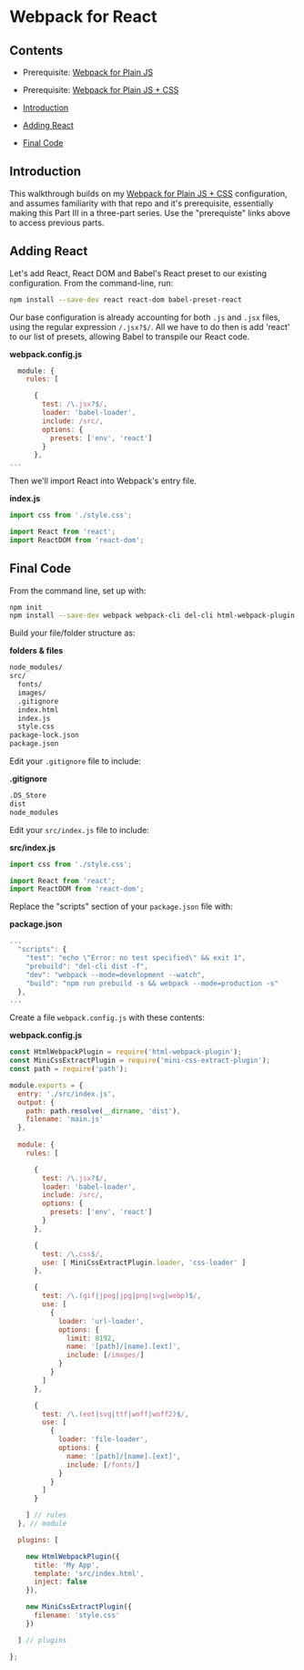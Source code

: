 # Webpack for React

## Contents

  - Prerequisite: [Webpack for Plain JS](https://github.com/mjcampagna/webpack-for-plain-js)
  - Prerequisite: [Webpack for Plain JS + CSS](https://github.com/mjcampagna/webpack-for-plain-js-css)

  - [Introduction](#introduction)
  - [Adding React](#adding-react)
  - [Final Code](#final-code)

## Introduction

This walkthrough builds on my [Webpack for Plain JS + CSS](https://github.com/mjcampagna/webpack-for-plain-js-css) configuration, and assumes familiarity with that repo and it's prerequisite, essentially making this Part III in a three-part series. Use the "prerequiste" links above to access previous parts.

## Adding React

Let's add React, React DOM and Babel's React preset to our existing configuration. From the command-line, run:

```sh
npm install --save-dev react react-dom babel-preset-react
```

Our base configuration is already accounting for both `.js` and `.jsx` files, using the regular expression `/.jsx?$/`. All we have to do then is add 'react' to our list of presets, allowing Babel to transpile our React code.

**webpack.config.js**  
```js
  module: {
    rules: [

      { 
        test: /\.jsx?$/, 
        loader: 'babel-loader',
        include: /src/,
        options: {
          presets: ['env', 'react']
        }
      },
...
```

Then we'll import React into Webpack's entry file.

**index.js**  
```js
import css from './style.css';

import React from 'react';
import ReactDOM from 'react-dom';
```

## Final Code

From the command line, set up with:

```sh
npm init
npm install --save-dev webpack webpack-cli del-cli html-webpack-plugin babel-core babel-loader babel-preset-env style-loader css-loader file-loader url-loader mini-css-extract-plugin react react-dom babel-preset-react
```

Build your file/folder structure as:

**folders & files**  
```sh
node_modules/
src/
  fonts/
  images/
  .gitignore
  index.html
  index.js
  style.css
package-lock.json
package.json
```

Edit your `.gitignore` file to include: 

**.gitignore**  
```sh
.DS_Store
dist
node_modules
```

Edit your `src/index.js` file to include: 

**src/index.js**  
```js
import css from './style.css';

import React from 'react';
import ReactDOM from 'react-dom';
```

Replace the "scripts" section of your `package.json` file with:

**package.json**
```js
...
  "scripts": {
    "test": "echo \"Error: no test specified\" && exit 1",
    "prebuild": "del-cli dist -f",
    "dev": "webpack --mode=development --watch",
    "build": "npm run prebuild -s && webpack --mode=production -s"
  },
...
```

Create a file `webpack.config.js` with these contents:

**webpack.config.js**  
```js
const HtmlWebpackPlugin = require('html-webpack-plugin');
const MiniCssExtractPlugin = require('mini-css-extract-plugin');
const path = require('path');

module.exports = {
  entry: './src/index.js',
  output: {
    path: path.resolve(__dirname, 'dist'),
    filename: 'main.js'
  },
  
  module: {
    rules: [

      { 
        test: /\.jsx?$/, 
        loader: 'babel-loader',
        include: /src/,
        options: {
          presets: ['env', 'react']
        }
      },

      {
        test: /\.css$/,
        use: [ MiniCssExtractPlugin.loader, 'css-loader' ]
      },

      {
        test: /\.(gif|jpeg|jpg|png|svg|webp)$/,
        use: [
          {
            loader: 'url-loader',
            options: {
              limit: 8192,
              name: '[path]/[name].[ext]',
              include: [/images/]
            }
          }
        ]
      },

      {
        test: /\.(eot|svg|ttf|woff|woff2)$/,
        use: [
          {
            loader: 'file-loader',
            options: {
              name: '[path]/[name].[ext]',
              include: [/fonts/]
            }
          }
        ]
      }

    ] // rules
  }, // module

  plugins: [

    new HtmlWebpackPlugin({
      title: 'My App',
      template: 'src/index.html',
      inject: false
    }),

    new MiniCssExtractPlugin({
      filename: 'style.css'
    })

  ] // plugins

};
```
